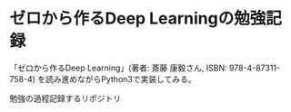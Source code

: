 # ゼロから作るDeep Learningの勉強記録

「ゼロから作るDeep Learning」(著者: 斎藤 康毅さん, ISBN: 978-4-87311-758-4)
を読み進めながらPython3で実装してみる。

勉強の過程記録するリポジトリ